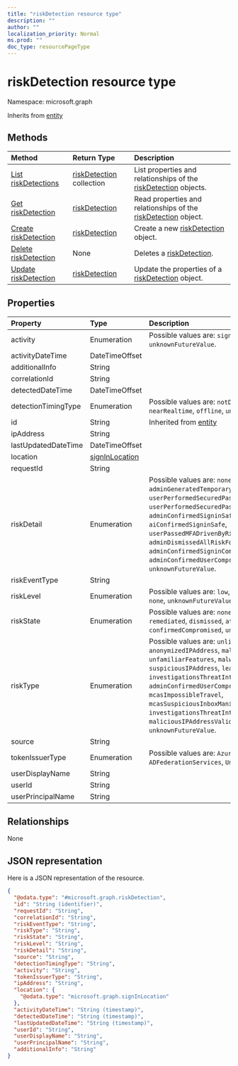 ```yaml
---
title: "riskDetection resource type"
description: ""
author: ""
localization_priority: Normal
ms.prod: ""
doc_type: resourcePageType
---
```


# riskDetection resource type


Namespace: microsoft.graph




Inherits from [entity](../resources/entity.md)

## Methods
|Method|Return Type|Description|
|:---|:---|:---|
|[List riskDetections](../api/riskdetection-list.md)|[riskDetection](../resources/riskdetection.md) collection|List properties and relationships of the [riskDetection](../resources/riskdetection.md) objects.|
|[Get riskDetection](../api/riskdetection-get.md)|[riskDetection](../resources/riskdetection.md)|Read properties and relationships of the [riskDetection](../resources/riskdetection.md) object.|
|[Create riskDetection](../api/riskdetection-post-riskdetections.md)|[riskDetection](../resources/riskdetection.md)|Create a new [riskDetection](../resources/riskdetection.md) object.|
|[Delete riskDetection](../api/riskdetection-delete.md)|None|Deletes a [riskDetection](../resources/riskdetection.md).|
|[Update riskDetection](../api/riskdetection-update.md)|[riskDetection](../resources/riskdetection.md)|Update the properties of a [riskDetection](../resources/riskdetection.md) object.|

## Properties
|Property|Type|Description|
|:---|:---|:---|
|activity|Enumeration| Possible values are: `signin`, `user`, `unknownFutureValue`.|
|activityDateTime|DateTimeOffset||
|additionalInfo|String||
|correlationId|String||
|detectedDateTime|DateTimeOffset||
|detectionTimingType|Enumeration| Possible values are: `notDefined`, `realtime`, `nearRealtime`, `offline`, `unknownFutureValue`.|
|id|String| Inherited from [entity](../resources/entity.md)|
|ipAddress|String||
|lastUpdatedDateTime|DateTimeOffset||
|location|[signInLocation](../resources/signinlocation.md)||
|requestId|String||
|riskDetail|Enumeration| Possible values are: `none`, `adminGeneratedTemporaryPassword`, `userPerformedSecuredPasswordChange`, `userPerformedSecuredPasswordReset`, `adminConfirmedSigninSafe`, `aiConfirmedSigninSafe`, `userPassedMFADrivenByRiskBasedPolicy`, `adminDismissedAllRiskForUser`, `adminConfirmedSigninCompromised`, `hidden`, `adminConfirmedUserCompromised`, `unknownFutureValue`.|
|riskEventType|String||
|riskLevel|Enumeration| Possible values are: `low`, `medium`, `high`, `hidden`, `none`, `unknownFutureValue`.|
|riskState|Enumeration| Possible values are: `none`, `confirmedSafe`, `remediated`, `dismissed`, `atRisk`, `confirmedCompromised`, `unknownFutureValue`.|
|riskType|Enumeration| Possible values are: `unlikelyTravel`, `anonymizedIPAddress`, `maliciousIPAddress`, `unfamiliarFeatures`, `malwareInfectedIPAddress`, `suspiciousIPAddress`, `leakedCredentials`, `investigationsThreatIntelligence`, `generic`, `adminConfirmedUserCompromised`, `mcasImpossibleTravel`, `mcasSuspiciousInboxManipulationRules`, `investigationsThreatIntelligenceSigninLinked`, `maliciousIPAddressValidCredentialsBlockedIP`, `unknownFutureValue`.|
|source|String||
|tokenIssuerType|Enumeration| Possible values are: `AzureAD`, `ADFederationServices`, `UnknownFutureValue`.|
|userDisplayName|String||
|userId|String||
|userPrincipalName|String||

## Relationships
None

## JSON representation
Here is a JSON representation of the resource.
<!-- {
  "blockType": "resource",
  "keyProperty": "id",
  "@odata.type": "microsoft.graph.riskDetection",
  "baseType": "microsoft.graph.entity",
  "openType": false
}
-->
``` json
{
  "@odata.type": "#microsoft.graph.riskDetection",
  "id": "String (identifier)",
  "requestId": "String",
  "correlationId": "String",
  "riskEventType": "String",
  "riskType": "String",
  "riskState": "String",
  "riskLevel": "String",
  "riskDetail": "String",
  "source": "String",
  "detectionTimingType": "String",
  "activity": "String",
  "tokenIssuerType": "String",
  "ipAddress": "String",
  "location": {
    "@odata.type": "microsoft.graph.signInLocation"
  },
  "activityDateTime": "String (timestamp)",
  "detectedDateTime": "String (timestamp)",
  "lastUpdatedDateTime": "String (timestamp)",
  "userId": "String",
  "userDisplayName": "String",
  "userPrincipalName": "String",
  "additionalInfo": "String"
}
```

